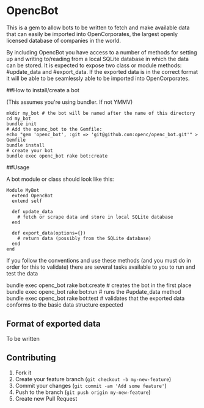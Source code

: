 # OpencBot

This is a gem to allow bots to be written to fetch and make available data that can easily be imported into OpenCorporates, the largest openly licensed database of companies in the world.

By including OpencBot you have access to a number of methods for setting up and writing to/reading
from a local SQLite database in which the data can be stored. It is expected to expose two class or module
methods: #update\_data and #export\_data. If the exported data is in the correct format it will be able to
be seamlessly able to be imported into OpenCorporates.

##How to install/create a bot

(This assumes you're using bundler. If not YMMV)

    mkdir my_bot # the bot will be named after the name of this directory
    cd my_bot
    bundle init
    # Add the openc_bot to the Gemfile:
    echo "gem 'openc_bot', :git => 'git@github.com:openc/openc_bot.git'" > Gemfile
    bundle install
    # create your bot
    bundle exec openc_bot rake bot:create


##Usage

A bot module or class should look like this:

    Module MyBot
      extend OpencBot
      extend self

      def update_data
        # fetch or scrape data and store in local SQLite database
      end

      def export_data(options={})
        # return data (possibly from the SQLite database)
      end
    end

If you follow the conventions and use these methods (and you must do in order for this to validate)
there are several tasks available to you to run and test the data

bundle exec openc_bot rake bot:create # creates the bot in the first place
bundle exec openc_bot rake bot:run # runs the #update_data method
bundle exec openc_bot rake bot:test # validates that the exported data conforms to the basic data structure expected

## Format of exported data

 To be written

## Contributing

1. Fork it
2. Create your feature branch (`git checkout -b my-new-feature`)
3. Commit your changes (`git commit -am 'Add some feature'`)
4. Push to the branch (`git push origin my-new-feature`)
5. Create new Pull Request

